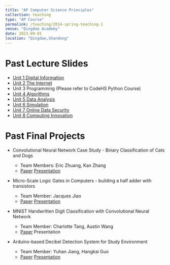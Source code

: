 ```yaml
---
title: "AP Computer Science Principles"
collection: teaching
type: "AP Course"
permalink: /teaching/2014-spring-teaching-1
venue: "Qingdao Academy"
date: 2023-09-01
location: "Qingdao,Shandong"
---
```


Past Lecture Slides
======
* [Unit 1 Digital Information](https://siw028.github.io/siwen.github.io/files/APCSP/Lecture/Digital_information.pptx)
* [Unit 2 The Internet](https://siw028.github.io/siwen.github.io/files/APCSP/Lecture/The_Internet.pptx)
* Unit 3 Programming (Please refer to CodeHS Python Course)
* [Unit 4 Algorithms](https://siw028.github.io/siwen.github.io/files/APCSP/Lecture/algorithms.pptx)
* [Unit 5 Data Analysis](https://siw028.github.io/siwen.github.io/files/APCSP/Lecture/Data_Analysis.pptx)
* [Unit 6 Simulation](https://siw028.github.io/siwen.github.io/files/APCSP/Lecture/Chapter6.pptx)
* [Unit 7 Online Data Security](https://siw028.github.io/siwen.github.io/files/APCSP/Lecture/Chapter7.pptx)
* [Unit 8 Computing Innovation](https://siw028.github.io/siwen.github.io/files/APCSP/Lecture/Chapter8.pptx)



Past Final Projects
======
* Convolutional Neural Network Case Study - Binary Classification of Cats and Dogs 
    * Team Members: Eric Zhuang, Kan Zhang
    * [Paper](https://siw028.github.io/siwen.github.io/files/APCSP/Final_presentation/Eric_kan_paper.pdf)       [Presentation](https://siw028.github.io/siwen.github.io/files/APCSP/Final_presentation/Eric_kan_slides.pdf)
 
* Micro-Scale Logic Gates in Computers - building a half adder with transistors
    * Team Member: Jacques Jiao
    * [Paper](https://siw028.github.io/siwen.github.io/files/APCSP/Final_presentation/Jacques_paper.pdf)        [Presentation](https://siw028.github.io/siwen.github.io/files/APCSP/Final_presentation/Jacques_slides.pptx)

* MNIST Handwritten Digit Classification with Convolutional Neural Network
    * Team Member: Charlotte Tang, Austin Wang
    * [Paper](https://siw028.github.io/siwen.github.io/files/APCSP/Final_presentation/Charlott_Austin_paper.pdf)        Presentation

* Arduino-based Decibel Detection System for Study Environment
    * Team Member: Yuhan Jiang, Hangkai Guo
    * [Paper](https://siw028.github.io/siwen.github.io/files/APCSP/Final_presentation/Yuhan_Hangkai_paper.pdf)      [Presentation](https://siw028.github.io/siwen.github.io/files/APCSP/Final_presentation/Yuhan_Hangkai_slides.pptx)
 


